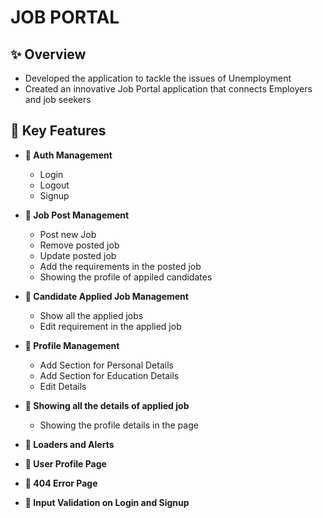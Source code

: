 # JOB PORTAL


## ✨ Overview

  - Developed the application to tackle the issues of Unemployment
  - Created an innovative Job Portal application that connects Employers and job seekers
    

## 🎇 Key Features

- **🔸 Auth Management**
  - Login
  - Logout
  - Signup

- **🔸 Job Post Management**
  - Post new Job
  - Remove posted job
  - Update posted job
  - Add the requirements in the posted job
  - Showing the profile of appiled candidates

- **🔸 Candidate Applied Job Management**
  - Show all the applied jobs
  - Edit requirement in the applied job
  
- **🔸 Profile Management**
  - Add Section for Personal Details
  - Add Section for Education Details
  - Edit Details

- **🔸 Showing all the details of applied job**
  - Showing the profile details in the page

- **🔸 Loaders and Alerts**
  
- **🔸 User Profile Page**

- **🔸 404 Error Page**

- **🔸 Input Validation on Login and Signup**

  
